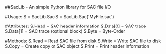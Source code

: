 ##SacLib - An simple Python library for SAC file I/O

#Usage:
  S = SacLib.Sac
  S = SacLib.Sac('MyFile.sac')

#Attributes:
  S.Head = SAC header information
  S.Data[0] = SAC trace
  S.Data[1] = SAC trace (optional block)
  S.Byte = Byte-Order

#Methods:
  S.Read = Read SAC file from disk
  S.Write = Write SAC file to disk
  S.Copy = Create copy of SAC object
  S.Print = Print header information
